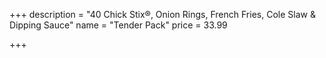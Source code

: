 +++
description = "40 Chick Stix®, Onion Rings, French Fries, Cole Slaw & Dipping Sauce"
name = "Tender Pack"
price = 33.99

+++
